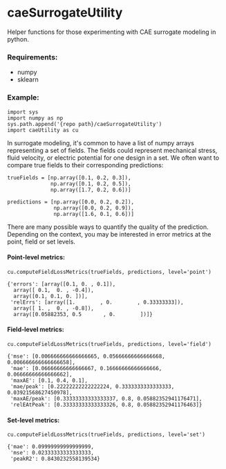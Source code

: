 # caeSurrogateUtility
Helper functions for those experimenting with CAE surrogate modeling in python.

### Requirements:
 - numpy
 - sklearn

### Example: 

```
import sys
import numpy as np
sys.path.append('{repo path}/caeSurrogateUtility')
import caeUtility as cu
```

In surrogate modeling, it's common to have a list of numpy arrays representing a set of fields. The fields could represent mechanical stress, fluid velocity, or electric potential for one design in a set. We often want to compare true fields to their corresponding predictions:
```
trueFields = [np.array([0.1, 0.2, 0.3]), 
              np.array([0.1, 0.2, 0.5]),
              np.array([1.7, 0.2, 0.6])]

predictions = [np.array([0.0, 0.2, 0.2]), 
               np.array([0.0, 0.2, 0.9]),
               np.array([1.6, 0.1, 0.6])]
```

There are many possible ways to quantify the quality of the prediction. Depending on the context, you may be interested in error metrics at the point, field or set levels.

#### Point-level metrics:
```
cu.computeFieldLossMetrics(trueFields, predictions, level='point')
```
```
{'errors': [array([0.1, 0. , 0.1]),
  array([ 0.1,  0. , -0.4]),
  array([0.1, 0.1, 0. ])],
 'relErrs': [array([1.        , 0.        , 0.33333333]),
  array([ 1. ,  0. , -0.8]),
  array([0.05882353, 0.5       , 0.        ])]}
```
#### Field-level metrics:
```
cu.computeFieldLossMetrics(trueFields, predictions, level='field')
```
```
{'mse': [0.006666666666666665, 0.05666666666666668, 0.006666666666666658],
 'mae': [0.06666666666666667, 0.16666666666666666, 0.06666666666666662],
 'maxAE': [0.1, 0.4, 0.1],
 'mae/peak': [0.22222222222222224, 0.3333333333333333, 0.03921568627450978],
 'maxAE/peak': [0.33333333333333337, 0.8, 0.05882352941176471],
 'relEAtPeak': [0.33333333333333326, 0.8, 0.05882352941176463]}
```
#### Set-level metrics:
```
cu.computeFieldLossMetrics(trueFields, predictions, level='set')
```
```
{'mae': 0.09999999999999999,
 'mse': 0.02333333333333333,
 'peakR2': 0.8430232558139534}
```
